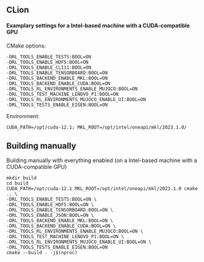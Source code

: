 ## CLion
#### Examplary settings for a Intel-based machine with a CUDA-compatible GPU
CMake options:
```
-DRL_TOOLS_ENABLE_TESTS:BOOL=ON
-DRL_TOOLS_ENABLE_HDF5:BOOL=ON
-DRL_TOOLS_ENABLE_CLI11:BOOL=ON
-DRL_TOOLS_ENABLE_TENSORBOARD:BOOL=ON
-DRL_TOOLS_BACKEND_ENABLE_MKL:BOOL=ON
-DRL_TOOLS_BACKEND_ENABLE_CUDA:BOOL=ON
-DRL_TOOLS_RL_ENVIRONMENTS_ENABLE_MUJOCO:BOOL=ON
-DRL_TOOLS_TEST_MACHINE_LENOVO_P1:BOOL=ON
-DRL_TOOLS_RL_ENVIRONMENTS_MUJOCO_ENABLE_UI:BOOL=ON
-DRL_TOOLS_TESTS_ENABLE_EIGEN:BOOL=ON
```
Environment:
```
CUDA_PATH=/opt/cuda-12.1; MKL_ROOT=/opt/intel/oneapi/mkl/2023.1.0/
```

## Building manually
Building manually with everything enabled (on a Intel-based machine with a CUDA-compatible GPU)
```
mkdir build
cd build
CUDA_PATH=/opt/cuda-12.1 MKL_ROOT=/opt/intel/oneapi/mkl/2023.1.0 cmake .. \
-DRL_TOOLS_ENABLE_TESTS:BOOL=ON \
-DRL_TOOLS_ENABLE_HDF5:BOOL=ON \
-DRL_TOOLS_ENABLE_TENSORBOARD:BOOL=ON \
-DRL_TOOLS_ENABLE_JSON:BOOL=ON \
-DRL_TOOLS_BACKEND_ENABLE_MKL:BOOL=ON \
-DRL_TOOLS_BACKEND_ENABLE_CUDA:BOOL=ON \
-DRL_TOOLS_RL_ENVIRONMENTS_ENABLE_MUJOCO:BOOL=ON \
-DRL_TOOLS_TEST_MACHINE_LENOVO_P1:BOOL=ON \
-DRL_TOOLS_RL_ENVIRONMENTS_MUJOCO_ENABLE_UI:BOOL=ON \
-DRL_TOOLS_TESTS_ENABLE_EIGEN:BOOL=ON
cmake --build . -j$(nproc)
```

